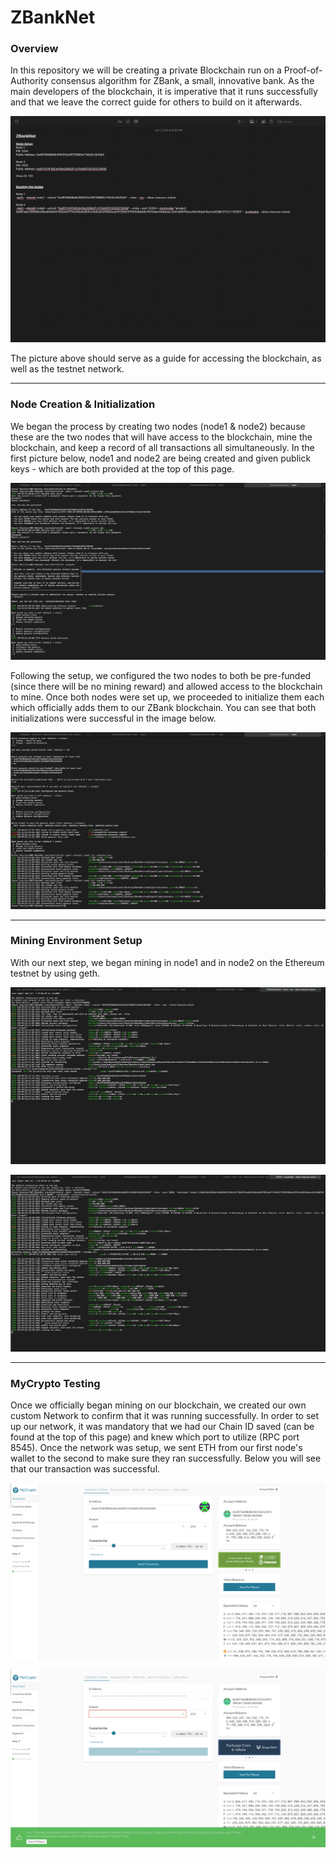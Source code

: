 # ZBankNet

### Overview
In this repository we will be creating a private Blockchain run on a Proof-of-Authority consensus algorithm for ZBank, a small, innovative bank. As the main developers of the blockchain, it is imperative that it runs successfully and that we leave the correct guide for others to build on it afterwards. 

![ZBankNet_Guide](Screenshots/ZBankNet_Info.png)

The picture above should serve as a guide for accessing the blockchain, as well as the testnet network.

---

### Node Creation & Initialization
We began the process by creating two nodes (node1 & node2) because these are the two nodes that will have access to the blockchain, mine the blockchain, and keep a record of all transactions all simultaneously. In the first picture below, node1 and node2 are being created and given publick keys - which are both provided at the top of this page.


![Node_Setup1](Screenshots/Node_Setup1.png)


Following the setup, we configured the two nodes to both be pre-funded (since there will be no mining reward) and allowed access to the blockchain to mine. Once both nodes were set up, we proceeded to initialize them each which officially adds them to our ZBank blockchain. You can see that both initializations were successful in the image below.

![Node_Setup2](Screenshots/Node_Setup2.png)

---

### Mining Environment Setup

With our next step, we began mining in node1 and in node2 on the Ethereum testnet by using geth. 

![Node1_Mining](Screenshots/Node1_Mining.png)

![Node2_Mining](Screenshots/Node2_Mining.png)

---

### MyCrypto Testing
Once we officially began mining on our blockchain, we created our own custom Network to confirm that it was running successfully. In order to set up our network, it was mandatory that we had our Chain ID saved (can be found at the top of this page) and knew which port to utilize (RPC port 8545). Once the network was setup, we sent ETH from our first node's wallet to the second to make sure they ran successfully. Below you will see that our transaction was successful.

![TX_1](Screenshots/TX_1.png)

![TX_2](Screenshots/TX_2.png)

